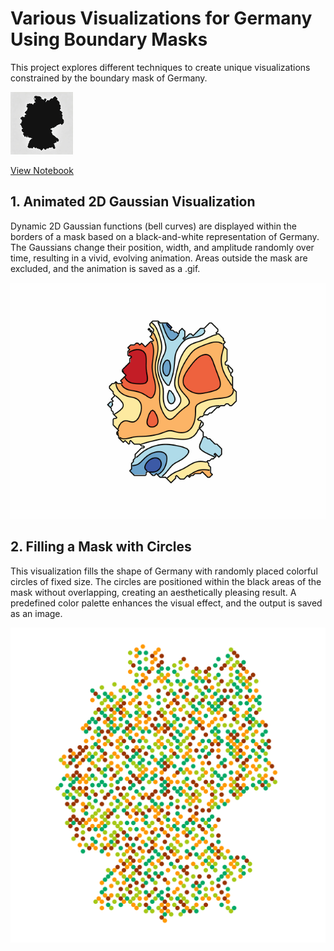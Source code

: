 # Various Visualizations for Germany Using Boundary Masks

This project explores different techniques to create unique visualizations constrained by the boundary mask of Germany.

![Used Mask](images/germany_resized_100x100_rgba.png)

[View Notebook](https://colab.research.google.com/drive/1cTRV19aWN1l-nwperGx57SVPyF0c7LoV#scrollTo=bbl8KXxPlzGM)

## 1. Animated 2D Gaussian Visualization
Dynamic 2D Gaussian functions (bell curves) are displayed within the borders of a mask based on a black-and-white representation of Germany. The Gaussians change their position, width, and amplitude randomly over time, resulting in a vivid, evolving animation. Areas outside the mask are excluded, and the animation is saved as a .gif.

![Animated Gaussian Visualization](gifs/germany_animation_masked_100x100.gif)

## 2. Filling a Mask with Circles
This visualization fills the shape of Germany with randomly placed colorful circles of fixed size. The circles are positioned within the black areas of the mask without overlapping, creating an aesthetically pleasing result. A predefined color palette enhances the visual effect, and the output is saved as an image.

![Filling Mask with Circles](images/germany_circles.png)
